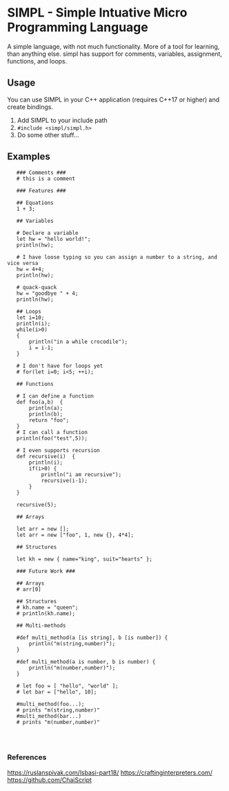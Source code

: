 
SIMPL - Simple Intuative Micro Programming Language
===

A simple language, with not much functionality. More of a tool for learning, than anything else.
simpl has support for comments, variables, assignment, functions, and loops.

Usage
---

You can use SIMPL in your C++ application (requires C++17 or higher) and create bindings.
1) Add SIMPL to your include path
3) `#include <simpl/simpl.h>`
12) Do some other stuff...

Examples
---

 ```
    ### Comments ###
    # this is a comment
    
    ### Features ###
    
    ## Equations
    1 + 3;

    ## Variables
    
    # Declare a variable
    let hw = "hello world!";
    println(hw);
    
    # I have loose typing so you can assign a number to a string, and vice versa
    hw = 4+4;
    println(hw);
    
    # quack-quack
    hw = "goodbye " + 4;
    println(hw);
    
    ## Loops
    let i=10;
    println(i);
    while(i>0)
    {
        println("in a while crocodile");
        i = i-1;
    }
    
    # I don't have for loops yet
    # for(let i=0; i<5; ++i); 
    
    ## Functions
    
    # I can define a function
    def foo(a,b)  {
        println(a);
        println(b);
        return "foo";
    }
    # I can call a function
    println(foo("test",5));
    
    # I even supports recursion
    def recursive(i)  {
        println(i);
        if(i>0) {
            println("i am recursive");
            recursive(i-1);
        }
    }
    
    recursive(5);

    ## Arrays

    let arr = new [];
    let arr = new ["foo", 1, new {}, 4*4];

    ## Structures

    let kh = new { name="king", suit="hearts" };
    
    ### Future Work ###
    
    ## Arrays   
    # arr[0]
    
    ## Structures
    # kh.name = "queen";
    # println(kh.name);

    ## Multi-methods

    #def multi_method(a [is string], b [is number]) {
        println("m(string,number)");
    }

    #def multi_method(a is number, b is number) {
        println("m(number,number)");
    }

    # let foo = [ "hello", "world" ];
    # let bar = ["hello", 10];

    #multi_method(foo...);
    # prints "m(string,number)"
    #multi_method(bar...)
    # prints "m(number,number)"

    


 ```

 ### References

 https://ruslanspivak.com/lsbasi-part18/
 https://craftinginterpreters.com/
 https://github.com/ChaiScript